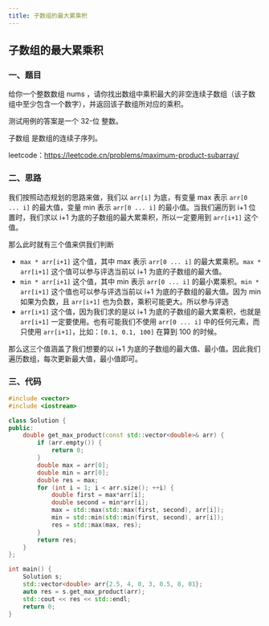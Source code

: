 ```yaml
---
title: 子数组的最大累乘积
---
```


## 子数组的最大累乘积

### 一、题目

给你一个整数数组 nums ，请你找出数组中乘积最大的非空连续子数组（该子数组中至少包含一个数字），并返回该子数组所对应的乘积。

测试用例的答案是一个 32-位 整数。

子数组 是数组的连续子序列。

leetcode：https://leetcode.cn/problems/maximum-product-subarray/

### 二、思路

我们按照动态规划的思路来做，我们以 `arr[i]` 为底，有变量 max 表示 `arr[0 ... i]` 的最大值，变量 min 表示 `arr[0 ... i]` 的最小值。当我们遍历到 i+1 位置时，我们求以 i+1 为底的子数组的最大累乘积，所以一定要用到 `arr[i+1]` 这个值。

那么此时就有三个值来供我们判断

- `max * arr[i+1]` 这个值，其中 max 表示 `arr[0 ... i]` 的最大累乘积。`max * arr[i+1]` 这个值可以参与评选当前以 i+1 为底的子数组的最大值。
- `min * arr[i+1]` 这个值，其中 min 表示 `arr[0 ... i]` 的最小累乘积。`min * arr[i+1]` 这个值也可以参与评选当前以 i+1 为底的子数组的最大值。因为 min 如果为负数，且 `arr[i+1]` 也为负数，乘积可能更大。所以参与评选
- `arr[i+1]` 这个值，因为我们求的是以 i+1 为底的子数组的最大累乘积，也就是 `arr[i+1]` 一定要使用。也有可能我们不使用 `arr[0 ... i]` 中的任何元素，而只使用 `arr[i+1]`，比如：`[0.1, 0.1, 100]` 在算到 100 的时候。

那么这三个值涵盖了我们想要的以 i+1 为底的子数组的最大值、最小值。因此我们遍历数组，每次更新最大值，最小值即可。

### 三、代码

```c++
#include <vector>
#include <iostream>

class Solution {
public:
    double get_max_product(const std::vector<double>& arr) {
        if (arr.empty()) {
            return 0;
        }
        double max = arr[0];
        double min = arr[0];
        double res = max;
        for (int i = 1; i < arr.size(); ++i) {
            double first = max*arr[i];
            double second = min*arr[i];
            max = std::max(std::max(first, second), arr[i]);
            min = std::min(std::min(first, second), arr[i]);
            res = std::max(max, res);
        }
        return res;
    }
};

int main() {
    Solution s;
    std::vector<double> arr{2.5, 4, 0, 3, 0.5, 8, 01};
    auto res = s.get_max_product(arr);
    std::cout << res << std::endl;
    return 0;
}
```

